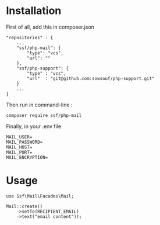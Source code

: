 # Installation


First of all, add this in composer.json
```
"repositories" : {
    ...
    "ssf/php-mail": {
        "type": "vcs",
        "url": ""
    },
    "ssf/php-support": {
        "type" : "vcs",
        "url"  : "git@github.com:sowsouf/php-support.git"
    }
    ...
}
```

Then run in command-line : 

```
composer require ssf/php-mail
```

Finally, in your .env file
```
MAIL_USER=
MAIL_PASSWORD=
MAIL_HOST=
MAIL_PORT=
MAIL_ENCRYPTION=
```

# Usage
```
use Ssf\Mail\Facades\Mail;

Mail::create()
    ->setTo(RECIPIENT_EMAIL)
    ->text("email content"));

```